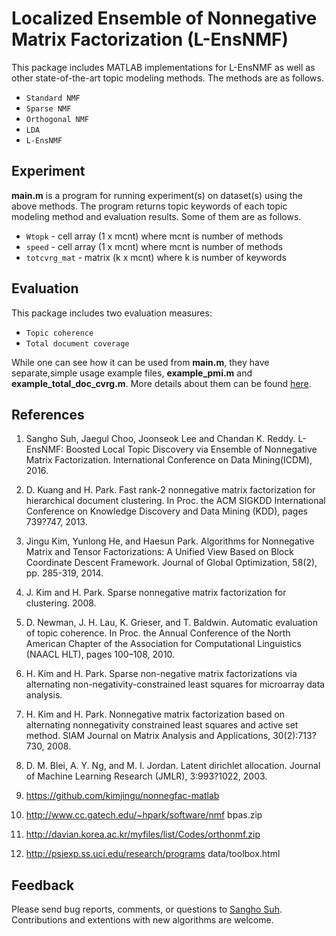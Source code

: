 # Localized Ensemble of Nonnegative Matrix Factorization (L-EnsNMF) 


This package includes MATLAB implementations for L-EnsNMF as well as other state-of-the-art topic modeling methods.
The methods are as follows. 

* `Standard NMF`
* `Sparse NMF`
* `Orthogonal NMF`
* `LDA`
* `L-EnsNMF`

Experiment
---------------
**main.m** is a program for running experiment(s) on dataset(s) using the above methods.
The program returns topic keywords of each topic modeling method and evaluation results.
Some of them are as follows.

* `Wtopk` - cell array (1 x mcnt) where mcnt is number of methods
* `speed` - cell array (1 x mcnt) where mcnt is number of methods
* `totcvrg_mat` - matrix (k x mcnt) where k is number of keywords

Evaluation
--------
This package includes two evaluation measures:
 
* `Topic coherence`
* `Total document coverage`

While one can see how it can be used from **main.m**, they have separate,simple usage example files, **example_pmi.m** and **example_total_doc_cvrg.m**.
More details about them can be found [here](https://github.com/sanghosuh/lens_nmf-matlab/tree/master/evaluation).

References
--------
1.   Sangho Suh, Jaegul Choo, Joonseok Lee and Chandan K. Reddy. 
     L-EnsNMF: Boosted Local Topic Discovery via Ensemble of Nonnegative Matrix Factorization.
     International Conference on Data Mining(ICDM), 2016.

2.   D. Kuang and H. Park. Fast rank-2 nonnegative matrix factorization
     for hierarchical document clustering. In Proc. the ACM SIGKDD
     International Conference on Knowledge Discovery and Data Mining
     (KDD), pages 739?747, 2013.

3.   Jingu Kim, Yunlong He, and Haesun Park. Algorithms for Nonnegative Matrix and Tensor Factorizations: 
     A Unified View Based on Block Coordinate Descent Framework. Journal of Global Optimization, 58(2), pp. 285-319, 2014.

4.   J. Kim and H. Park. Sparse nonnegative matrix factorization for
     clustering. 2008.

5.   D. Newman, J. H. Lau, K. Grieser, and T. Baldwin. Automatic evaluation
     of topic coherence. In Proc. the Annual Conference of the North
     American Chapter of the Association for Computational Linguistics
     (NAACL HLT), pages 100–108, 2010.

6.   H. Kim and H. Park. Sparse non-negative matrix factorizations via
     alternating non-negativity-constrained least squares for microarray data
     analysis.

7.   H. Kim and H. Park. Nonnegative matrix factorization based on
     alternating nonnegativity constrained least squares and active set method.
     SIAM Journal on Matrix Analysis and Applications, 30(2):713?730,
     2008.

8.   D. M. Blei, A. Y. Ng, and M. I. Jordan. Latent dirichlet allocation.
     Journal of Machine Learning Research (JMLR), 3:993?1022, 2003.

9.   https://github.com/kimjingu/nonnegfac-matlab
10.  http://www.cc.gatech.edu/~hpark/software/nmf bpas.zip
11.  http://davian.korea.ac.kr/myfiles/list/Codes/orthonmf.zip
12.  http://psiexp.ss.uci.edu/research/programs data/toolbox.html


Feedback
--------
Please send bug reports, comments, or questions to [Sangho Suh](mailto:sh31659@gmail.com).
Contributions and extentions with new algorithms are welcome.

